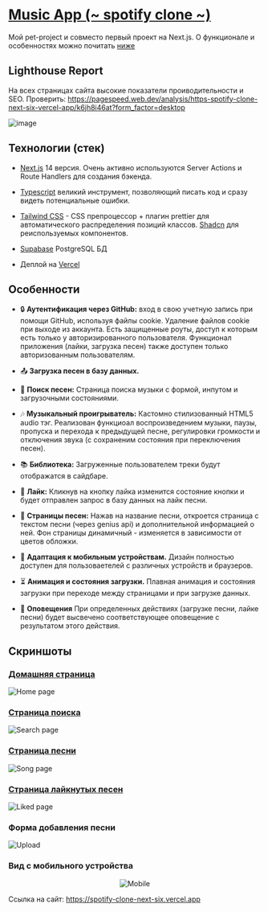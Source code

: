 # [Music App (~ spotify clone ~)](https://spotify-clone-next-six.vercel.app/)

Мой pet-project и совместо первый проект на Next.js. О функционале и особенностях можно почитать [ниже](#технологии-стек)

## Lighthouse Report

На всех страницах сайта высокие показатели проиводительности и SEO.
Проверить: https://pagespeed.web.dev/analysis/https-spotify-clone-next-six-vercel-app/k6jh8i46at?form_factor=desktop

![image](https://github.com/neequu/spotify-clone-next/assets/69749247/70a42a3a-16c9-41f2-90bc-37c087f8f6fd)

## Технологии (стек)

- [Next.js](https://nextjs.org/) 14 версия. Очень активно используются Server Actions и Route Handlers для создания бэкенда.

- [Typescript](https://www.typescriptlang.org) великий инструмент, позволяющий писать код и сразу видеть потенциальные ошибки.
  
- [Tailwind CSS](https://tailwindcss.com/) - CSS препроцессор + плагин prettier для автоматического распределения позиций классов. [Shadcn](https://ui.shadcn.com) для реиспользуемых компонентов.

- [Supabase](https://supabase.io/) PostgreSQL БД

- Деплой на [Vercel](https://vercel.com/)

## Особенности

- 🔒 **Аутентификация через GitHub:** вход в свою учетную запись при помощи GitHub, используя файлы cookie. Удаление файлов cookie при выходе из аккаунта. Есть защищенные роуты, доступ к которым есть только у авторизированного пользователя. Функционал приложения (лайки, загрузка песен) также доступен только авторизованным пользователям.

- 📤 **Загрузка песен в базу данных.** 

- 🔎 **Поиск песен:** Страница поиска музыки с формой, инпутом и загрузочными состояниями. 

- 🎶 **Музыкальный проигрыватель:** Кастомно стилизованный HTML5 audio тэг. Реализован функциоал воспроизведением музыки, паузы, пропуска и перехода к предыдущей песне, регулировки громкости и отключения звука (с сохраненим состояния при переключения песен).

- 📚 **Библиотека:** Загруженные пользователем треки будут отображатся в сайдбаре.

- 🖤 **Лайк:** Кликнув на кнопку лайка изменится состояние кнопки и будет отправлен запрос в базу данных на лайк песни.

- 🎵 **Страницы песен:** Нажав на название песни, откроется страница с текстом песни (через genius api) и дополнительной информацией о ней. Фон страницы динамичный - изменяется в зависимости от цветов обложки.

- 📱 **Адаптация к мобильным устройствам.** Дизайн полностью доступен для пользоваетелей с различных устройств и браузеров.

- ⏳ **Анимация и состояния загрузки.** Плавная анимация и состояния загрузки при переходе между страницами и при загрузке данных.

- 🔔 **Оповещения** При определенных действиях (загрузке песни, лайке песни) будет высвечено соответствующее оповещение с результатом этого действия.

## Скриншоты
### [Домашняя страница](https://spotify-clone-next-six.vercel.app)
![Home page](https://github.com/neequu/spotify-clone-next/assets/69749247/150a3365-e823-4064-a6c6-faf0a9bd7d86)
### [Страница поиска](https://spotify-clone-next-six.vercel.app/search)
![Search page](https://github.com/neequu/spotify-clone-next/assets/69749247/93050f9f-8c58-4371-99c8-cf03aee0dd5f)
### [Страница песни](https://spotify-clone-next-six.vercel.app/songs/1)
![Song page](https://github.com/neequu/spotify-clone-next/assets/69749247/05db822a-2bf6-46d7-b21b-6cbc7787b2fc)
### [Страница лайкнутых песен](https://spotify-clone-next-six.vercel.app/liked-songs)
![Liked page](https://github.com/neequu/spotify-clone-next/assets/69749247/ea22f697-155e-4a5d-95fd-65d99d1b7494)
### Форма добавления песни
![Upload](https://github.com/neequu/spotify-clone-next/assets/69749247/45e377e1-76f0-4784-ad05-99cbd99886d9)
### Вид с мобильного устройства
<div align="center">
  
  ![Mobile](https://github.com/neequu/spotify-clone-next/assets/69749247/3dd4f0c1-4594-4bbe-85bb-01dbab0ab1ec)
</div>

Ссылка на сайт: https://spotify-clone-next-six.vercel.app

